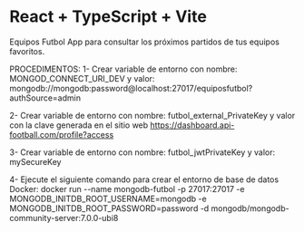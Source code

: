 # React + TypeScript + Vite

Equipos Futbol
App para consultar los próximos partidos de tus equipos favoritos.

PROCEDIMENTOS:
1- Crear variable de entorno con nombre: MONGOD_CONNECT_URI_DEV y valor: mongodb://mongodb:password@localhost:27017/equiposfutbol?authSource=admin

2- Crear variable de entorno con nombre: futbol_external_PrivateKey y valor con la clave generada en el sitio web
https://dashboard.api-football.com/profile?access

3- Crear variable de entorno con nombre: futbol_jwtPrivateKey y valor: mySecureKey

4- Ejecute el siguiente comando para crear el entorno de base de datos Docker:
docker run --name mongodb-futbol -p 27017:27017 -e MONGODB_INITDB_ROOT_USERNAME=mongodb -e MONGODB_INITDB_ROOT_PASSWORD=password -d mongodb/mongodb-community-server:7.0.0-ubi8
